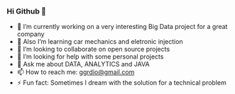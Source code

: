 ### Hi Github 👋

- 🔭 I’m currently working on a very interesting Big Data project for a great company
- 🌱 Also I’m learning car mechanics and eletronic injection
- 👯 I’m looking to collaborate on open source projects
- 🤔 I’m looking for help with some personal projects
- 💬 Ask me about DATA, ANALYTICS and JAVA
- 📫 How to reach me: ggrdio@gmail.com
- ⚡ Fun fact: Sometimes I dream with the solution for a technical problem

<!--
**ggdio/ggdio** is a ✨ _special_ ✨ repository because its `README.md` (this file) appears on your GitHub profile.

Here are some ideas to get you started:

- 🔭 I’m currently working on ...
- 🌱 I’m currently learning ...
- 👯 I’m looking to collaborate on ...
- 🤔 I’m looking for help with ...
- 💬 Ask me about ...
- 📫 How to reach me: ...
- 😄 Pronouns: ...
- ⚡ Fun fact: ...
-->
